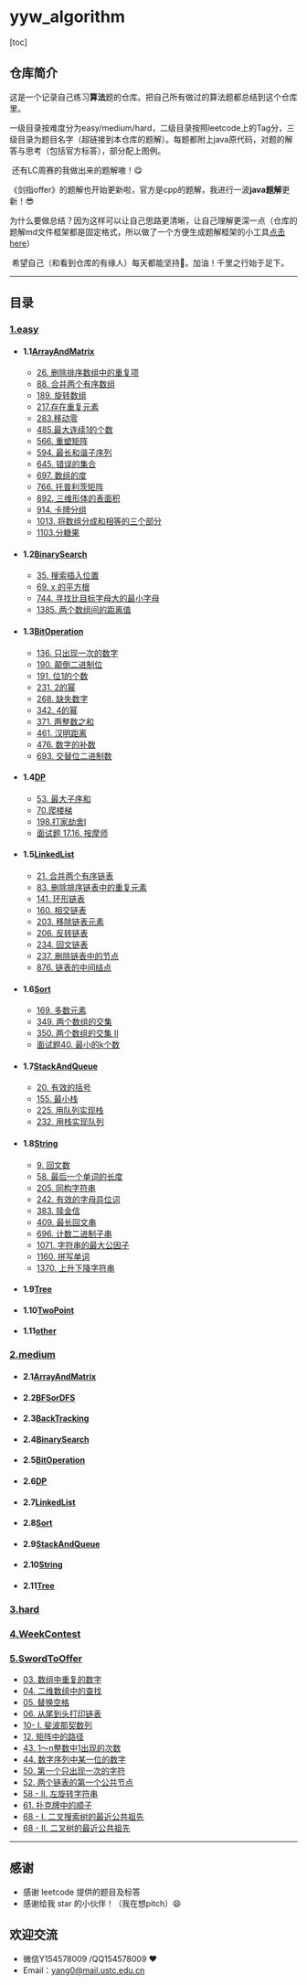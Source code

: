 # yyw_algorithm
[toc]

## 仓库简介

​	这是一个记录自己练习**算法**题的仓库。把自己所有做过的算法题都总结到这个仓库里。

​	一级目录按难度分为easy/medium/hard，二级目录按照leetcode上的Tag分，三级目录为题目名字（超链接到本仓库的题解）。每题都附上java原代码，对题的解答与思考（包括官方标答），部分配上图例。

​	还有LC周赛的我做出来的题解嗷！😋

​	《剑指offer》的题解也开始更新啦，官方是cpp的题解，我进行一波**java题解**更新！😎

​	为什么要做总结？因为这样可以让自己思路更清晰，让自己理解更深一点（仓库的题解md文件框架都是固定格式，所以做了一个方便生成题解框架的小工具[点击here](https://github.com/ustcyyw/markdown_tool)）

​	希望自己（和看到仓库的有缘人）每天都能坚持:muscle:。加油！千里之行始于足下。

---

## 目录

### 	[1.easy](https://github.com/ustcyyw/yyw_algorithm/tree/master/easy)
* #### 1.1[ArrayAndMatrix](https://github.com/ustcyyw/yyw_algorithm/tree/master/easy/ArrayAndMatrix)
    * [26. 删除排序数组中的重复项](https://github.com/ustcyyw/yyw_algorithm/blob/master/easy/ArrayAndMatrix/removeDuplicates.md)
    * [88. 合并两个有序数组](https://github.com/ustcyyw/yyw_algorithm/blob/master/easy/ArrayAndMatrix/merge88.md) 
    * [189. 旋转数组](https://github.com/ustcyyw/yyw_algorithm/blob/master/easy/ArrayAndMatrix/rotate.md)
    * [217.存在重复元素](https://github.com/ustcyyw/yyw_algorithm/blob/master/easy/ArrayAndMatrix/containsDuplicate.md)
    * [283.移动零](https://github.com/ustcyyw/yyw_algorithm/blob/master/easy/ArrayAndMatrix/moveZeroes.md)
    * [485.最大连续1的个数](https://github.com/ustcyyw/yyw_algorithm/blob/master/easy/ArrayAndMatrix/findMaxConsecutiveOnes485.md)
    * [566. 重塑矩阵](https://github.com/ustcyyw/yyw_algorithm/blob/master/easy/ArrayAndMatrix/matrixReshape.md)
    * [594. 最长和谐子序列](https://github.com/ustcyyw/yyw_algorithm/blob/master/easy/ArrayAndMatrix/findLHS.md)
    * [645. 错误的集合](https://github.com/ustcyyw/yyw_algorithm/blob/master/easy/ArrayAndMatrix/findErrorNums645.md)
    * [697. 数组的度](https://github.com/ustcyyw/yyw_algorithm/blob/master/easy/ArrayAndMatrix/findShortestSubArray.md)
    * [766. 托普利茨矩阵](https://github.com/ustcyyw/yyw_algorithm/blob/master/easy/ArrayAndMatrix/isToeplitzMatrix.md)
    * [892. 三维形体的表面积](https://github.com/ustcyyw/yyw_algorithm/blob/master/easy/ArrayAndMatrix/surfaceArea.md)
    * [914. 卡牌分组](https://github.com/ustcyyw/yyw_algorithm/blob/master/easy/ArrayAndMatrix/hasGroupsSizeX.md)
    * [1013. 将数组分成和相等的三个部分](https://github.com/ustcyyw/yyw_algorithm/blob/master/easy/ArrayAndMatrix/canThreePartsEqualSum.md)
    * [1103.分糖果](https://github.com/ustcyyw/yyw_algorithm/blob/master/easy/ArrayAndMatrix/distributeCandies.md)
    
* #### 1.2[BinarySearch](https://github.com/ustcyyw/yyw_algorithm/tree/master/easy/BinarySearch)
    * [35. 搜索插入位置](https://github.com/ustcyyw/yyw_algorithm/blob/master/easy/BinarySearch/searchInsert.md)
    * [69. x 的平方根](https://github.com/ustcyyw/yyw_algorithm/blob/master/easy/BinarySearch/mySqrt.md)
    * [744. 寻找比目标字母大的最小字母](https://github.com/ustcyyw/yyw_algorithm/blob/master/easy/BinarySearch/nextGreatestLetter.md)
    * [1385. 两个数组间的距离值](https://github.com/ustcyyw/yyw_algorithm/blob/master/easy/BinarySearch/findTheDistanceValue.md)
    
* #### 1.3[BitOperation](https://github.com/ustcyyw/yyw_algorithm/tree/master/easy/BitOperation)
    * [136. 只出现一次的数字](https://github.com/ustcyyw/yyw_algorithm/blob/master/easy/BitOperation/singleNumber.md)
    * [190. 颠倒二进制位](https://github.com/ustcyyw/yyw_algorithm/blob/master/easy/BitOperation/reverseBits.md)
    * [191. 位1的个数](https://github.com/ustcyyw/yyw_algorithm/blob/master/easy/BitOperation/hammingWeight.md)
    * [231. 2的幂](https://github.com/ustcyyw/yyw_algorithm/blob/master/easy/BitOperation/isPowerOfTwo.md)
    * [268. 缺失数字](https://github.com/ustcyyw/yyw_algorithm/blob/master/easy/BitOperation/missingNumber.md)
    * [342. 4的幂](https://github.com/ustcyyw/yyw_algorithm/blob/master/easy/BitOperation/isPowerOfFour.md)
    * [371. 两整数之和](https://github.com/ustcyyw/yyw_algorithm/blob/master/easy/BitOperation/getSum.md)
    * [461. 汉明距离](https://github.com/ustcyyw/yyw_algorithm/blob/master/easy/BitOperation/hammingDistance.md)
    * [476. 数字的补数](https://github.com/ustcyyw/yyw_algorithm/blob/master/easy/BitOperation/findComplement.md)
    * [693. 交替位二进制数](https://github.com/ustcyyw/yyw_algorithm/blob/master/easy/BitOperation/hasAlternatingBits.md)
    
* #### 1.4[DP](https://github.com/ustcyyw/yyw_algorithm/tree/master/easy/DP)
    * [53. 最大子序和](https://github.com/ustcyyw/yyw_algorithm/blob/master/easy/DP/maxSubArray.md)
    * [70.爬楼梯](https://github.com/ustcyyw/yyw_algorithm/blob/master/easy/DP/climbStairs.md)
    * [198.打家劫舍I](https://github.com/ustcyyw/yyw_algorithm/blob/master/easy/DP/rob198.md)
    * [面试题 17.16. 按摩师](https://github.com/ustcyyw/yyw_algorithm/blob/master/easy/DP/massage.md)
    
* #### 1.5[LinkedList](https://github.com/ustcyyw/yyw_algorithm/tree/master/easy/LinkedList)
    * [21. 合并两个有序链表](https://github.com/ustcyyw/yyw_algorithm/blob/master/easy/LinkedList/mergeTwoLists.md)
    * [83. 删除排序链表中的重复元素](https://github.com/ustcyyw/yyw_algorithm/blob/master/easy/LinkedList/deleteDuplicates.md)
    * [141. 环形链表](https://github.com/ustcyyw/yyw_algorithm/blob/master/easy/LinkedList/hasCycle.md) 
    * [160. 相交链表](https://github.com/ustcyyw/yyw_algorithm/blob/master/easy/LinkedList/getIntersectionNode.md) 
    * [203. 移除链表元素](https://github.com/ustcyyw/yyw_algorithm/blob/master/easy/LinkedList/removeElements.md)
    * [206. 反转链表](https://github.com/ustcyyw/yyw_algorithm/blob/master/easy/LinkedList/reverseList.md) 
    * [234. 回文链表](https://github.com/ustcyyw/yyw_algorithm/blob/master/easy/LinkedList/isPalindrome.md)
    * [237. 删除链表中的节点](https://github.com/ustcyyw/yyw_algorithm/blob/master/easy/LinkedList/deleteNode.md)
    * [876. 链表的中间结点](https://github.com/ustcyyw/yyw_algorithm/blob/master/easy/LinkedList/middleNode.md)
    
* #### 1.6[Sort](https://github.com/ustcyyw/yyw_algorithm/tree/master/easy/Sort)
    * [169. 多数元素](https://github.com/ustcyyw/yyw_algorithm/blob/master/easy/Sort/majorityElement.md)
    * [349. 两个数组的交集](https://github.com/ustcyyw/yyw_algorithm/blob/master/easy/Sort/intersection349.md)
    * [350. 两个数组的交集 II](https://github.com/ustcyyw/yyw_algorithm/blob/master/easy/Sort/intersect350.md)
    * [面试题40. 最小的k个数](https://github.com/ustcyyw/yyw_algorithm/blob/master/easy/Sort/getLeastNumbers.md)

* #### 1.7[StackAndQueue](https://github.com/ustcyyw/yyw_algorithm/tree/master/easy/StackAndQueue)
    * [20. 有效的括号](https://github.com/ustcyyw/yyw_algorithm/blob/master/easy/StackAndQueue/isValid20.md)
    * [155. 最小栈](https://github.com/ustcyyw/yyw_algorithm/blob/master/easy/StackAndQueue/MinStack155.md)
    * [225. 用队列实现栈](https://github.com/ustcyyw/yyw_algorithm/blob/master/easy/StackAndQueue/MyStack225.md)
    * [232. 用栈实现队列](https://github.com/ustcyyw/yyw_algorithm/blob/master/easy/StackAndQueue/MyQueue232.md)

* #### 1.8[String](https://github.com/ustcyyw/yyw_algorithm/tree/master/easy/String) 
    * [9. 回文数](https://github.com/ustcyyw/yyw_algorithm/blob/master/easy/String/isPalindrome.md)
    * [58. 最后一个单词的长度](https://github.com/ustcyyw/yyw_algorithm/blob/master/easy/String/lengthOfLastWord.md)
    * [205. 同构字符串](https://github.com/ustcyyw/yyw_algorithm/blob/master/easy/String/isIsomorphic.md)
    * [242. 有效的字母异位词](https://github.com/ustcyyw/yyw_algorithm/blob/master/easy/String/isAnagram.md)
    * [383. 赎金信](https://github.com/ustcyyw/yyw_algorithm/blob/master/easy/String/canConstruct.md)
    * [409. 最长回文串](https://github.com/ustcyyw/yyw_algorithm/blob/master/easy/String/longestPalindrome.md)
    * [696. 计数二进制子串](https://github.com/ustcyyw/yyw_algorithm/blob/master/easy/String/countBinarySubstrings.md)
    * [1071. 字符串的最大公因子](https://github.com/ustcyyw/yyw_algorithm/blob/master/easy/String/gcdOfStrings.md)
    * [1160. 拼写单词](https://github.com/ustcyyw/yyw_algorithm/blob/master/easy/String/countCharacters.md)
    * [1370. 上升下降字符串](https://github.com/ustcyyw/yyw_algorithm/blob/master/easy/String/sortString.md)
    
* #### 1.9[Tree](https://github.com/ustcyyw/yyw_algorithm/tree/master/easy/Tree)

* #### 1.10[TwoPoint](https://github.com/ustcyyw/yyw_algorithm/tree/master/easy/TwoPoint)

* #### 1.11[other](https://github.com/ustcyyw/yyw_algorithm/tree/master/easy/other)

### 	[2.medium](https://github.com/ustcyyw/yyw_algorithm/tree/master/medium)

* #### 2.1[ArrayAndMatrix](https://github.com/ustcyyw/yyw_algorithm/tree/master/medium/ArrayAndMatrix)
* #### 2.2[BFSorDFS](https://github.com/ustcyyw/yyw_algorithm/tree/master/medium/BFSorDFS)
* #### 2.3[BackTracking](https://github.com/ustcyyw/yyw_algorithm/tree/master/medium/BackTracking)
* #### 2.4[BinarySearch](https://github.com/ustcyyw/yyw_algorithm/tree/master/medium/BinarySearch)
* #### 2.5[BitOperation](https://github.com/ustcyyw/yyw_algorithm/tree/master/medium/BitOperation)
* #### 2.6[DP](https://github.com/ustcyyw/yyw_algorithm/tree/master/medium/DP)
* #### 2.7[LinkedList](https://github.com/ustcyyw/yyw_algorithm/tree/master/medium/LinkedList)
* #### 2.8[Sort](https://github.com/ustcyyw/yyw_algorithm/tree/master/medium/Sort)
* #### 2.9[StackAndQueue](https://github.com/ustcyyw/yyw_algorithm/tree/master/medium/StackAndQueue)
* #### 2.10[String](https://github.com/ustcyyw/yyw_algorithm/tree/master/medium/String)
* #### 2.11[Tree](https://github.com/ustcyyw/yyw_algorithm/tree/master/medium/Tree)

### 	[3.hard]()

### [4.WeekContest](https://github.com/ustcyyw/yyw_algorithm/tree/master/WeekContest)

### [5.SwordToOffer](https://github.com/ustcyyw/yyw_algorithm/tree/master/SwordToOffer)

* [03. 数组中重复的数字](https://github.com/ustcyyw/yyw_algorithm/blob/master/SwordToOffer/findRepeatNumber.md)
* [04. 二维数组中的查找](https://github.com/ustcyyw/yyw_algorithm/blob/master/SwordToOffer/findNumberIn2DArray.md)
* [05. 替换空格](https://github.com/ustcyyw/yyw_algorithm/blob/master/SwordToOffer/replaceSpace.md)
* [06. 从尾到头打印链表](https://github.com/ustcyyw/yyw_algorithm/blob/master/SwordToOffer/reversePrint.md)
* [10- I. 斐波那契数列](https://github.com/ustcyyw/yyw_algorithm/blob/master/SwordToOffer/fib.md)
* [12. 矩阵中的路径](https://github.com/ustcyyw/yyw_algorithm/blob/master/SwordToOffer/exist.md)
* [43. 1～n整数中1出现的次数](https://github.com/ustcyyw/yyw_algorithm/blob/master/SwordToOffer/countDigitOne.md)
* [44. 数字序列中某一位的数字](https://github.com/ustcyyw/yyw_algorithm/blob/master/SwordToOffer/findNthDigit.md)
* [50. 第一个只出现一次的字符](https://github.com/ustcyyw/yyw_algorithm/blob/master/SwordToOffer/firstUniqChar.md)
* [52. 两个链表的第一个公共节点](https://github.com/ustcyyw/yyw_algorithm/blob/master/SwordToOffer/getIntersectionNode.md)
* [58 - II. 左旋转字符串](https://github.com/ustcyyw/yyw_algorithm/blob/master/SwordToOffer/reverseLeftWords.md)
* [61. 扑克牌中的顺子](https://github.com/ustcyyw/yyw_algorithm/blob/master/SwordToOffer/isStraight.md)
* [68 - I. 二叉搜索树的最近公共祖先](https://github.com/ustcyyw/yyw_algorithm/blob/master/SwordToOffer/lowestCommonAncestor.md)
* [68 - II. 二叉树的最近公共祖先](https://github.com/ustcyyw/yyw_algorithm/blob/master/SwordToOffer/lowestCommonAncestor2.md)

---

## 感谢

* 感谢 leetcode 提供的题目及标答
* 感谢给我 star 的小伙伴！（我在想pitch）:smile:

## 欢迎交流

* 微信Y154578009 /QQ154578009 ❤️​
* Email：yang0@mail.ustc.edu.cn